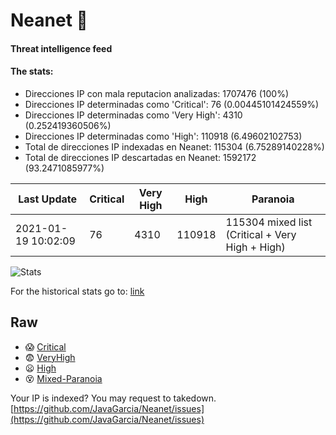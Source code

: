 # Neanet :hocho:
#### Threat intelligence feed
#### The stats:

- Direcciones IP con mala reputacion analizadas: 1707476 (100%)
- Direcciones IP determinadas como 'Critical':  76 (0.00445101424559%)
- Direcciones IP determinadas como 'Very High':  4310 (0.252419360506%)
- Direcciones IP determinadas como 'High':  110918 (6.49602102753)
- Total de direcciones IP indexadas en Neanet:  115304 (6.75289140228%)
- Total de direcciones IP descartadas en Neanet:  1592172 (93.2471085977%)

| Last Update | Critical | Very High | High | Paranoia |
| --- | --- | --- | --- | --- |
| 2021-01-19 10:02:09 | 76 | 4310 | 110918 | 115304 mixed list (Critical + Very High + High)|

![Stats](https://docs.google.com/spreadsheets/d/e/2PACX-1vSnaNMIXVabIpDJjufMlzH7poXnshF3mgd8Is1g9ytUEzVsP5my4Trn8f-xkoLLQ38xpL3HtmUexLo6/pubchart?oid=501124687&format=image)

For the historical stats go to: [link](/stats.csv)
## Raw
- :scream: [Critical](https://raw.githubusercontent.com/JavaGarcia/Neanet/master/blacklists/neanet_critical.txt)
- :fearful: [VeryHigh](https://raw.githubusercontent.com/JavaGarcia/Neanet/master/blacklists/neanet_veryHigh.txtt)
- :frowning: [High](https://raw.githubusercontent.com/JavaGarcia/Neanet/master/blacklists/neanet_high.txt)
- :dizzy_face: [Mixed-Paranoia](https://raw.githubusercontent.com/JavaGarcia/Neanet/master/blacklists/neanet_all.txt)


Your IP is indexed? You may request to takedown. [https://github.com/JavaGarcia/Neanet/issues](https://github.com/JavaGarcia/Neanet/issues)























































































































































































































































































































































































































































































































































































































































































































































































































































































































































































































































































































































































































































































































































































































































































































































































































































































































































































































































































































































































































































































































































































































































































































































































































































































































































































































































































































































































































































































































































































































































































































































































































































































































































































































































































































































































































































































































































